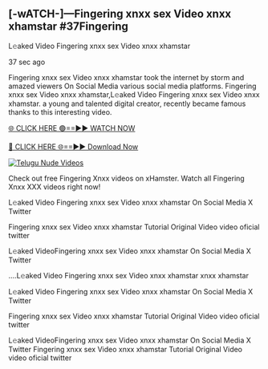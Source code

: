 ## [-wATCH-]—Fingering xnxx sex Video xnxx xhamstar #37Fingering

L𝚎aked Video Fingering xnxx sex Video xnxx xhamstar

37 sec ago 

Fingering xnxx sex Video xnxx xhamstar took the internet by storm and amazed viewers On Social Media various social media platforms. Fingering xnxx sex Video xnxx xhamstar,L𝚎aked Video Fingering xnxx sex Video xnxx xhamstar. a young and talented digital creator, recently became famous thanks to this interesting video.

[🌐 CLICK HERE 🟢==►► WATCH NOW](https://russelviperFingering.blogspot.com/p/valo-video.html)

[🔴 CLICK HERE 🌐==►► Download Now](https://russelviperFingering.blogspot.com/p/valo-video.html)

[![Telugu Nude Videos](https://i.imgur.com/dJHk4Zq.gif)](https://russelviperFingering.blogspot.com/p/valo-video.html)

Check out free Fingering Xnxx videos on xHamster. Watch all Fingering Xnxx XXX videos right now!

L𝚎aked Video Fingering xnxx sex Video xnxx xhamstar On Social Media X Twitter

Fingering xnxx sex Video xnxx xhamstar Tutorial Original Video video oficial twitter

L𝚎aked VideoFingering xnxx sex Video xnxx xhamstar On Social Media X Twitter

....L𝚎aked Video Fingering xnxx sex Video xnxx xhamstar xnxx xhamstar

L𝚎aked Video Fingering xnxx sex Video xnxx xhamstar On Social Media X Twitter

Fingering xnxx sex Video xnxx xhamstar Tutorial Original Video video oficial twitter

L𝚎aked VideoFingering xnxx sex Video xnxx xhamstar On Social Media X Twitter
Fingering xnxx sex Video xnxx xhamstar Tutorial Original Video video oficial twitter